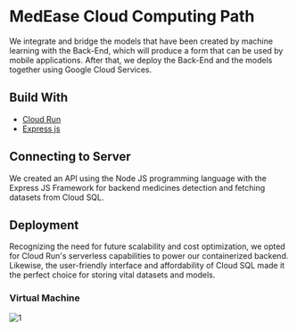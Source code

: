 # MedEase Cloud Computing Path
We integrate and bridge the models that have been created by machine learning with the Back-End, which will produce a form that can be used by mobile applications. After that, we deploy the Back-End and the models together using Google Cloud Services.

## Build With
- [Cloud Run](https://cloud.google.com/run?hl=en)
- [Express js](http://expressjs.com/en/starter/installing.html)

## Connecting to Server
We created an API using the Node JS programming language with the Express JS Framework for backend medicines detection and fetching datasets from Cloud SQL.

## Deployment
Recognizing the need for future scalability and cost optimization, we opted for Cloud Run's serverless capabilities to power our containerized backend. Likewise, the user-friendly interface and affordability of Cloud SQL made it the perfect choice for storing vital datasets and models.

### Virtual Machine 
![1](https://github.com/fajasumitra/MedEase-Backend/assets/95381061/9fe536dc-866c-4024-b645-ac89ca6d3446)
